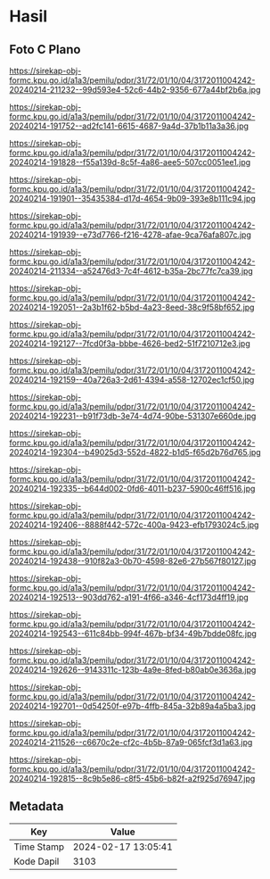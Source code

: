 # Hasil

## Foto C Plano

https://sirekap-obj-formc.kpu.go.id/a1a3/pemilu/pdpr/31/72/01/10/04/3172011004242-20240214-211232--99d593e4-52c6-44b2-9356-677a44bf2b6a.jpg

https://sirekap-obj-formc.kpu.go.id/a1a3/pemilu/pdpr/31/72/01/10/04/3172011004242-20240214-191752--ad2fc141-6615-4687-9a4d-37b1b11a3a36.jpg

https://sirekap-obj-formc.kpu.go.id/a1a3/pemilu/pdpr/31/72/01/10/04/3172011004242-20240214-191828--f55a139d-8c5f-4a86-aee5-507cc0051ee1.jpg

https://sirekap-obj-formc.kpu.go.id/a1a3/pemilu/pdpr/31/72/01/10/04/3172011004242-20240214-191901--35435384-d17d-4654-9b09-393e8b111c94.jpg

https://sirekap-obj-formc.kpu.go.id/a1a3/pemilu/pdpr/31/72/01/10/04/3172011004242-20240214-191939--e73d7766-f216-4278-afae-9ca76afa807c.jpg

https://sirekap-obj-formc.kpu.go.id/a1a3/pemilu/pdpr/31/72/01/10/04/3172011004242-20240214-211334--a52476d3-7c4f-4612-b35a-2bc77fc7ca39.jpg

https://sirekap-obj-formc.kpu.go.id/a1a3/pemilu/pdpr/31/72/01/10/04/3172011004242-20240214-192051--2a3b1f62-b5bd-4a23-8eed-38c9f58bf652.jpg

https://sirekap-obj-formc.kpu.go.id/a1a3/pemilu/pdpr/31/72/01/10/04/3172011004242-20240214-192127--7fcd0f3a-bbbe-4626-bed2-51f7210712e3.jpg

https://sirekap-obj-formc.kpu.go.id/a1a3/pemilu/pdpr/31/72/01/10/04/3172011004242-20240214-192159--40a726a3-2d61-4394-a558-12702ec1cf50.jpg

https://sirekap-obj-formc.kpu.go.id/a1a3/pemilu/pdpr/31/72/01/10/04/3172011004242-20240214-192231--b91f73db-3e74-4d74-90be-531307e660de.jpg

https://sirekap-obj-formc.kpu.go.id/a1a3/pemilu/pdpr/31/72/01/10/04/3172011004242-20240214-192304--b49025d3-552d-4822-b1d5-f65d2b76d765.jpg

https://sirekap-obj-formc.kpu.go.id/a1a3/pemilu/pdpr/31/72/01/10/04/3172011004242-20240214-192335--b644d002-0fd6-4011-b237-5900c46ff516.jpg

https://sirekap-obj-formc.kpu.go.id/a1a3/pemilu/pdpr/31/72/01/10/04/3172011004242-20240214-192406--8888f442-572c-400a-9423-efb1793024c5.jpg

https://sirekap-obj-formc.kpu.go.id/a1a3/pemilu/pdpr/31/72/01/10/04/3172011004242-20240214-192438--910f82a3-0b70-4598-82e6-27b567f80127.jpg

https://sirekap-obj-formc.kpu.go.id/a1a3/pemilu/pdpr/31/72/01/10/04/3172011004242-20240214-192513--903dd762-a191-4f66-a346-4cf173d4ff19.jpg

https://sirekap-obj-formc.kpu.go.id/a1a3/pemilu/pdpr/31/72/01/10/04/3172011004242-20240214-192543--611c84bb-994f-467b-bf34-49b7bdde08fc.jpg

https://sirekap-obj-formc.kpu.go.id/a1a3/pemilu/pdpr/31/72/01/10/04/3172011004242-20240214-192626--9143311c-123b-4a9e-8fed-b80ab0e3636a.jpg

https://sirekap-obj-formc.kpu.go.id/a1a3/pemilu/pdpr/31/72/01/10/04/3172011004242-20240214-192701--0d54250f-e97b-4ffb-845a-32b89a4a5ba3.jpg

https://sirekap-obj-formc.kpu.go.id/a1a3/pemilu/pdpr/31/72/01/10/04/3172011004242-20240214-211526--c6670c2e-cf2c-4b5b-87a9-065fcf3d1a63.jpg

https://sirekap-obj-formc.kpu.go.id/a1a3/pemilu/pdpr/31/72/01/10/04/3172011004242-20240214-192815--8c9b5e86-c8f5-45b6-b82f-a2f925d76947.jpg


## Metadata

| Key        | Value               |
| ---------- | ------------------- |
| Time Stamp | 2024-02-17 13:05:41 |
| Kode Dapil | 3103                |



